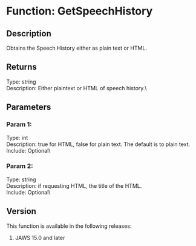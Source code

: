 # Function: GetSpeechHistory

## Description

Obtains the Speech History either as plain text or HTML.

## Returns

Type: string\
Description: Either plaintext or HTML of speech history.\

## Parameters

### Param 1:

Type: int\
Description: true for HTML, false for plain text. The default is to
plain text.\
Include: Optional\

### Param 2:

Type: string\
Description: if requesting HTML, the title of the HTML.\
Include: Optional\

## Version

This function is available in the following releases:

1.  JAWS 15.0 and later
